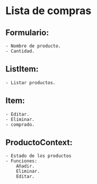 # Lista de compras

## Formulario:
	- Nombre de producto.
	- Cantidad.

## ListItem:
	- Listar productos.

## Item:
	- Editar.
	- Eliminar.
	- comprado.

## ProductoContext:
	- Estado de los productos
	- Funciones:
		Añadir.
		Eliminar.
		Editar.